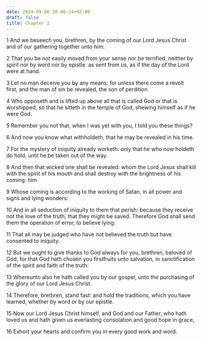 ```yaml
---
date: 2024-09-06 20:00:24+02:00
draft: false
title: Chapter 2
---
```




1 And we beseech you, brethren, by the coming of our Lord Jesus Christ and of our gathering together unto him:

2 That you be not easily moved from your sense nor be terrified, neither by spirit nor by word nor by epistle. as sent from us, as if the day of the Lord were at hand.

3 Let no man deceive you by any means: for unless there come a revolt first, and the man of sin be revealed, the son of perdition

4 Who opposeth and is lifted up above all that is called God or that is worshipped, so that he sitteth in the temple of God, shewing himself as if he were God.

5 Remember you not that, when I was yet with you, I told you these things?

6 And now you know what withholdeth, that he may be revealed in his time.

7 For the mystery of iniquity already worketh: only that he who now holdeth do hold, until he be taken out of the way.

8 And then that wicked one shall be revealed: whom the Lord Jesus shall kill with the spirit of his mouth and shall destroy with the brightness of his coming: him

9 Whose coming is according to the working of Satan, in all power and signs and lying wonders:

10 And in all seduction of iniquity to them that perish: because they receive not the love of the truth, that they might be saved. Therefore God shall send them the operation of error, to believe lying:

11 That all may be judged who have not believed the truth but have consented to iniquity.

12 But we ought to give thanks to God always for you, brethren, beloved of God, for that God hath chosen you firstfruits unto salvation, in sanctification of the spirit and faith of the truth:

13 Whereunto also he hath called you by our gospel, unto the purchasing of the glory of our Lord Jesus Christ.

14 Therefore, brethren, stand fast: and hold the traditions, which you have learned, whether by word or by our epistle.

15 Now our Lord Jesus Christ himself, and God and our Father, who hath loved us and hath given us everlasting consolation and good hope in grace,

16 Exhort your hearts and confirm you in every good work and word.

